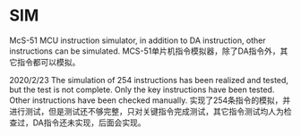 # SIM
McS-51 MCU instruction simulator, in addition to DA instruction, other instructions can be simulated.
MCS-51单片机指令模拟器，除了DA指令外，其它指令都可以模拟。

2020/2/23
The simulation of 254 instructions has been realized and tested, but the test is not complete. Only the key instructions have been tested. Other instructions have been checked manually.
实现了254条指令的模拟，并进行测试，但是测试还不够完整，只对关键指令完成测试，其它指令测试均人为检查过，DA指令还未实现，后面会实现。

